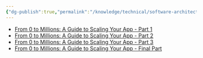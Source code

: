 ```yaml
---
{"dg-publish":true,"permalink":"/knowledge/technical/software-architecture/scale/","dgPassFrontmatter":true}
---
```


- [From 0 to Millions: A Guide to Scaling Your App - Part 1](https://blog.bytebytego.com/p/from-0-to-millions-a-guide-to-scaling)
- [From 0 to Millions: A Guide to Scaling Your App - Part 2](https://blog.bytebytego.com/p/from-0-to-millions-a-guide-to-scaling-7b4)
- [From 0 to Millions: A Guide to Scaling Your App - Part 3](https://blog.bytebytego.com/p/from-0-to-millions-a-guide-to-scaling-b53)
- [From 0 to Millions: A Guide to Scaling Your App - Final Part](https://blog.bytebytego.com/p/from-0-to-millions-a-guide-to-scaling-47a)